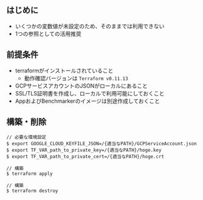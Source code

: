 ## はじめに

- いくつかの変数値が未設定のため、そのままでは利用できない
- 1つの参照としての活用推奨

## 前提条件

- terraformがインストールされていること
    - 動作確認バージョンは `Terraform v0.11.13`
- GCPサービスアカウントのJSONがローカルにあること
- SSL/TLS証明書を作成し、ローカルで利用可能にしておくこと
- AppおよびBenchmarkerのイメージは別途作成しておくこと

## 構築・削除

```
// 必要な環境設定
$ export GOOGLE_CLOUD_KEYFILE_JSON=/{適当なPATH}/GCPServiceAccount.json
$ export TF_VAR_path_to_private_key=/{適当なPATH}/hoge.key
$ export TF_VAR_path_to_private_cert=/{適当なPATH}/hoge.crt

// 構築
$ terraform apply

// 構築
$ terraform destroy
```